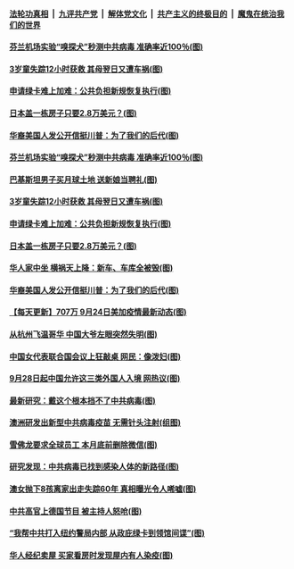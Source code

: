 

####  [法轮功真相](../../../../basic/blob/master/README.md?t=09252231) &nbsp;|&nbsp; [九评共产党](../../../../9ping.md/blob/master/README.md?t=09252231) &nbsp;|&nbsp; [解体党文化](../../../../jtdwh.md/blob/master/README.md?t=09252231)  &nbsp;|&nbsp; [共产主义的终极目的](../../../../gczydzjmd.md/blob/master/README.md?t=09252231) &nbsp;|&nbsp; [魔鬼在统治我们的世界](../../../../mgztzwmdsj.md/blob/master/README.md?t=09252231) 

#### [芬兰机场实验“嗅探犬”秒测中共病毒 准确率近100％(图)](../pages/p3/947269.md?t=09252231) 

#### [3岁童失踪12小时获救 其母翌日又遭车祸(图)](../pages/p3/947190.md?t=09252231) 

#### [申请绿卡难上加难：公共负担新规恢复执行(图)](../pages/p3/947188.md?t=09252231) 

#### [日本盖一栋房子只要2.8万美元？(图)](../pages/p3/947181.md?t=09252231) 


#### [华裔美国人发公开信挺川普：为了我们的后代(图)](../pages/p3/947164.md?t=09252231) 

#### [芬兰机场实验“嗅探犬”秒测中共病毒 准确率近100％(图)](../pages/p3/947269.md?t=09252231) 

#### [巴基斯坦男子买月球土地 送新娘当聘礼(图)](../pages/p3/947216.md?t=09252231) 

#### [3岁童失踪12小时获救 其母翌日又遭车祸(图)](../pages/p3/947190.md?t=09252231) 

#### [申请绿卡难上加难：公共负担新规恢复执行(图)](../pages/p3/947188.md?t=09252231) 

#### [日本盖一栋房子只要2.8万美元？(图)](../pages/p3/947181.md?t=09252231) 

#### [华人家中坐 横祸天上降：新车、车库全被毁(图)](../pages/p3/947171.md?t=09252231) 


#### [华裔美国人发公开信挺川普：为了我们的后代(图)](../pages/p3/947164.md?t=09252231) 

#### [【每天更新】707万 9月24日美加疫情最新动态(图)](../pages/p3/944892.md?t=09252231) 

#### [从杭州飞温哥华 中国大爷左眼突然失明(图)](../pages/p3/947146.md?t=09252231) 

#### [中国女代表联合国会议上狂敲桌 网民：像泼妇(图)](../pages/p3/947061.md?t=09252231) 

#### [9月28日起中国允许这三类外国人入境 网热议(图)](../pages/p3/947057.md?t=09252231) 

#### [最新研究：戴这个根本挡不了中共病毒(图)](../pages/p3/947059.md?t=09252231) 

#### [澳洲研发出新型中共病毒疫苗 无需针头注射(组图)](../pages/p3/947058.md?t=09252231) 

#### [雪佛龙要求全球员工 本月底前删除微信(图)](../pages/p3/947053.md?t=09252231) 

#### [研究发现：中共病毒已找到感染人体的新路径(图)](../pages/p3/947034.md?t=09252231) 

#### [澳女抛下8孩离家出走失踪60年 真相曝光令人唏嘘(图)](../pages/p3/947017.md?t=09252231) 

#### [中共高官上德国节目 被主持人怒呛(图)](../pages/p3/946975.md?t=09252231) 

#### [“我帮中共打入纽约警局内部 从政庇绿卡到领馆间谍”(图)](../pages/p3/946970.md?t=09252231) 

#### [华人经纪卖屋 买家看房时发现屋内有人染疫(图)](../pages/p3/946936.md?t=09252231) 

